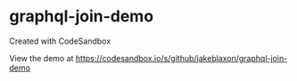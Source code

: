 # graphql-join-demo

Created with CodeSandbox

View the demo at https://codesandbox.io/s/github/jakeblaxon/graphql-join-demo
